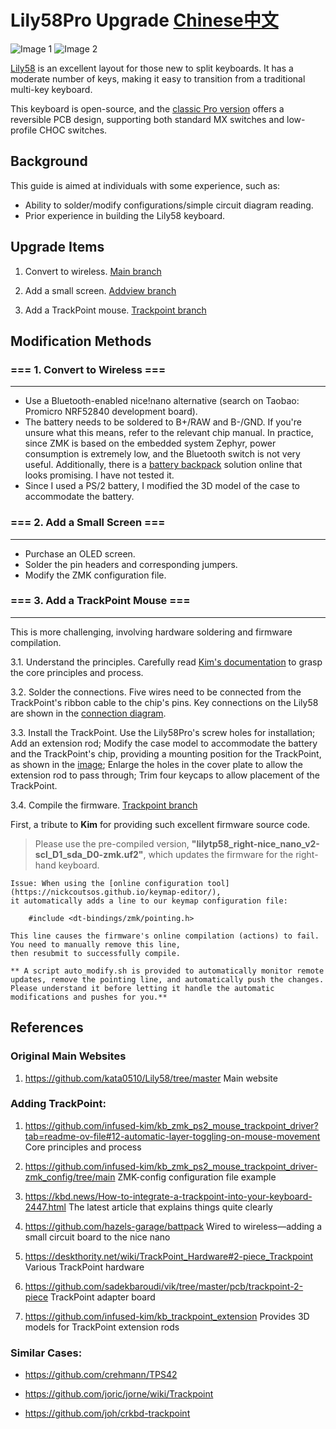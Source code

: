 # Lily58Pro Upgrade [Chinese中文](https://github.com/thinkahead123/lily58-zmk-config/blob/main/Readme.zh.md)

![Image 1](https://github.com/thinkahead123/lily58-zmk-config/blob/main/refers/IMG_0068.png)
![Image 2](https://github.com/thinkahead123/lily58-zmk-config/blob/main/refers/IMG_0069.png)

[Lily58](https://github.com/kata0510/Lily58/tree/master) is an excellent layout for those new to split keyboards. It has a moderate number of keys, making it easy to transition from a traditional multi-key keyboard.

This keyboard is open-source, and the [classic Pro version](https://github.com/kata0510/Lily58/tree/master/Pro/PCB) offers a reversible PCB design, supporting both standard MX switches and low-profile CHOC switches.

## Background
This guide is aimed at individuals with some experience, such as:
- Ability to solder/modify configurations/simple circuit diagram reading.
- Prior experience in building the Lily58 keyboard.

## Upgrade Items

1. Convert to wireless. [Main branch](https://github.com/thinkahead123/lily58-zmk-config/tree/main)

2. Add a small screen. [Addview branch](https://github.com/thinkahead123/lily58-zmk-config/tree/addview)

3. Add a TrackPoint mouse. [Trackpoint branch](https://github.com/thinkahead123/lily58-zmk-config/tree/trackpoint)

## Modification Methods

### === 1. Convert to Wireless ===  

---

* Use a Bluetooth-enabled nice!nano alternative (search on Taobao: Promicro NRF52840 development board).
* The battery needs to be soldered to B+/RAW and B-/GND. If you're unsure what this means, refer to the relevant chip manual.
  In practice, since ZMK is based on the embedded system Zephyr, power consumption is extremely low, and the Bluetooth switch is not very useful.
  Additionally, there is a [battery backpack](https://github.com/hazels-garage/battpack) solution online that looks promising. I have not tested it.
* Since I used a PS/2 battery, I modified the 3D model of the case to accommodate the battery.

### === 2. Add a Small Screen ===  

---

* Purchase an OLED screen.
* Solder the pin headers and corresponding jumpers.
* Modify the ZMK configuration file.

### === 3. Add a TrackPoint Mouse ===  

---

   This is more challenging, involving hardware soldering and firmware compilation.
   
   3.1. Understand the principles.
         Carefully read [Kim's documentation](https://github.com/infused-kim/kb_zmk_ps2_mouse_trackpoint_driver?tab=readme-ov-file#12-automatic-layer-toggling-on-mouse-movement) to grasp the core principles and process.
         
   3.2. Solder the connections.
         Five wires need to be connected from the TrackPoint's ribbon cable to the chip's pins. Key connections on the Lily58 are shown in the [connection diagram](https://github.com/thinkahead123/lily58-zmk-config/blob/main/refers/board-link-tp.png).
		
   3.3. Install the TrackPoint.
         Use the Lily58Pro's screw holes for installation;
         Add an extension rod;
         Modify the case model to accommodate the battery and the TrackPoint's chip, providing a mounting position for the TrackPoint, as shown in the [image](https://github.com/thinkahead123/lily58-zmk-config/blob/main/refers/installtp1.png);
         Enlarge the holes in the cover plate to allow the extension rod to pass through;
         Trim four keycaps to allow placement of the TrackPoint.
  		
  
   3.4. Compile the firmware. [Trackpoint branch](https://github.com/thinkahead123/lily58-zmk-config/tree/trackpoint)
  
First, a tribute to **Kim** for providing such excellent firmware source code.
	
> Please use the pre-compiled version, **"lilytp58_right-nice\_nano\_v2-scl\_D1\_sda_D0-zmk.uf2"**, which updates the firmware for the right-hand keyboard.

	Issue: When using the [online configuration tool](https://nickcoutsos.github.io/keymap-editor/),
	it automatically adds a line to our keymap configuration file:
	
		#include <dt-bindings/zmk/pointing.h>
			
	This line causes the firmware's online compilation (actions) to fail. You need to manually remove this line,
	then resubmit to successfully compile.
	
	** A script auto_modify.sh is provided to automatically monitor remote updates, remove the pointing line, and automatically push the changes. Please understand it before letting it handle the automatic modifications and pushes for you.**
	

## References

### Original Main Websites  

1. https://github.com/kata0510/Lily58/tree/master  Main website
  

### Adding TrackPoint:

1. https://github.com/infused-kim/kb_zmk_ps2_mouse_trackpoint_driver?tab=readme-ov-file#12-automatic-layer-toggling-on-mouse-movement  Core principles and process

2. https://github.com/infused-kim/kb_zmk_ps2_mouse_trackpoint_driver-zmk_config/tree/main  ZMK-config configuration file example

3. https://kbd.news/How-to-integrate-a-trackpoint-into-your-keyboard-2447.html  The latest article that explains things quite clearly

4. https://github.com/hazels-garage/battpack  Wired to wireless—adding a small circuit board to the nice nano

5. https://deskthority.net/wiki/TrackPoint_Hardware#2-piece_Trackpoint  Various TrackPoint hardware

6. https://github.com/sadekbaroudi/vik/tree/master/pcb/trackpoint-2-piece  TrackPoint adapter board

7. https://github.com/infused-kim/kb_trackpoint_extension  Provides 3D models for TrackPoint extension rods

### Similar Cases:

* https://github.com/crehmann/TPS42

* https://github.com/joric/jorne/wiki/Trackpoint

* https://github.com/joh/crkbd-trackpoint